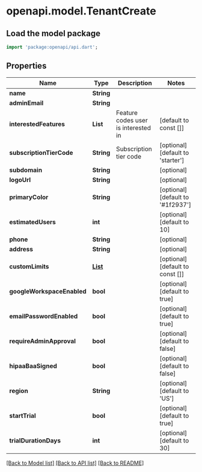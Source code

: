 # openapi.model.TenantCreate

## Load the model package
```dart
import 'package:openapi/api.dart';
```

## Properties
Name | Type | Description | Notes
------------ | ------------- | ------------- | -------------
**name** | **String** |  | 
**adminEmail** | **String** |  | 
**interestedFeatures** | **List<String>** | Feature codes user is interested in | [default to const []]
**subscriptionTierCode** | **String** | Subscription tier code | [optional] [default to 'starter']
**subdomain** | **String** |  | [optional] 
**logoUrl** | **String** |  | [optional] 
**primaryColor** | **String** |  | [optional] [default to '#1f2937']
**estimatedUsers** | **int** |  | [optional] [default to 10]
**phone** | **String** |  | [optional] 
**address** | **String** |  | [optional] 
**customLimits** | [**List<TenantLimit>**](TenantLimit.md) |  | [optional] [default to const []]
**googleWorkspaceEnabled** | **bool** |  | [optional] [default to true]
**emailPasswordEnabled** | **bool** |  | [optional] [default to true]
**requireAdminApproval** | **bool** |  | [optional] [default to false]
**hipaaBaaSigned** | **bool** |  | [optional] [default to false]
**region** | **String** |  | [optional] [default to 'US']
**startTrial** | **bool** |  | [optional] [default to true]
**trialDurationDays** | **int** |  | [optional] [default to 30]

[[Back to Model list]](../README.md#documentation-for-models) [[Back to API list]](../README.md#documentation-for-api-endpoints) [[Back to README]](../README.md)


